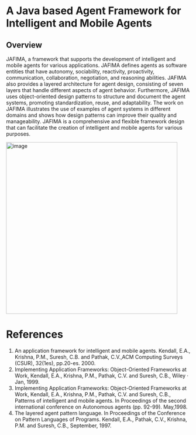 # A Java based Agent Framework for Intelligent and Mobile Agents

## Overview

JAFIMA, a framework that supports the development of intelligent and mobile agents for various applications. JAFIMA defines agents as software entities that have autonomy, sociability, reactivity, proactivity, communication, collaboration, negotiation, and reasoning abilities. JAFIMA also provides a layered architecture for agent design, consisting of seven layers that handle different aspects of agent behavior. Furthermore, JAFIMA uses object-oriented design patterns to structure and document the agent systems, promoting standardization, reuse, and adaptability. The work on JAFIMA illustrates the use of examples of agent systems in different domains and shows how design patterns can improve their quality and manageability. JAFIMA is a comprehensive and flexible framework design that can facilitate the creation of intelligent and mobile agents for various purposes.  

<img width="468" alt="image" src="https://github.com/jafima/.github/assets/5785842/32ae61fa-9952-492b-99a1-fe6699b0d623">

# References
1. An application framework for intelligent and mobile agents. Kendall, E.A., Krishna, P.M., Suresh, C.B. and Pathak, C.V.,ACM Computing Surveys (CSUR), 32(1es), pp.20-es. 2000.
1. Implementing Application Frameworks: Object-Oriented Frameworks at Work, Kendall, E.A., Krishna, P.M., Pathak, C.V. and Suresh, C.B.,  Wiley · Jan, 1999.
1. Implementing Application Frameworks: Object-Oriented Frameworks at Work, Kendall, E.A., Krishna, P.M., Pathak, C.V. and Suresh, C.B.,  Patterns of intelligent and mobile agents. In Proceedings of the second international conference on Autonomous agents (pp. 92-99). May,1998.
1. The layered agent pattern language. In Proceedings of the Conference on Pattern Languages of Programs. Kendall, E.A., Pathak, C.V., Krishna, P.M. and Suresh, C.B., September, 1997. 
